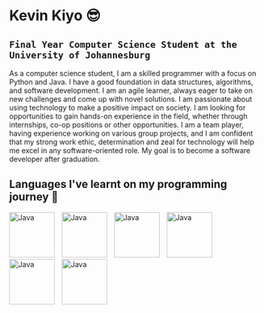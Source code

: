 # Kevin Kiyo 😎
## `Final Year Computer Science Student at the University of Johannesburg`

As a computer science student, I am a skilled programmer with a focus on Python and Java. I have a good foundation in data structures, algorithms, and software development. I am an agile learner, always eager to take on new challenges and come up with novel solutions. I am passionate about using technology to make a positive impact on society. I am looking for opportunities to gain hands-on experience in the field, whether through internships, co-op positions or other opportunities. I am a team player, having experience working on various group projects, and I am confident that my strong work ethic, determination and zeal for technology will help me excel in any software-oriented role. My goal is to become a software developer after graduation.
## Languages I've learnt on my programming journey 🧠
<div align="left">
<img alt="Java" width="90px" style="padding-right: 10px;" src="https://cdn.jsdelivr.net/gh/devicons/devicon/icons/java/java-original-wordmark.svg" />
<img alt="Java" width="90px" style="padding-right: 10px;" src="https://cdn.jsdelivr.net/gh/devicons/devicon/icons/python/python-original-wordmark.svg" />
<img alt="Java" width="90px" style="padding-right: 10px;" src="https://cdn.jsdelivr.net/gh/devicons/devicon/icons/cplusplus/cplusplus-original.svg" />
<img alt="Java" width="90px" style="padding-right: 10px;" src="https://cdn.jsdelivr.net/gh/devicons/devicon/icons/javascript/javascript-original.svg" />
<img alt="Java" width="90px" style="padding-right: 10px;" src="https://cdn.jsdelivr.net/gh/devicons/devicon/icons/rust/rust-plain.svg" />
<img alt="Java" width="90px" style="padding-right: 10px;" src="https://cdn.jsdelivr.net/gh/devicons/devicon/icons/vscode/vscode-original-wordmark.svg" />
</div>
<br>
                                        

<!-- - 🔭 I’m currently working on 
- 🌱 I’m currently learning ...
- 👯 I’m looking to collaborate on ...
- 🤔 I’m looking for help with ...
- 💬 Ask me about ...
- 📫 How to reach me: ...
- 😄 Pronouns: ...
- ⚡ Fun fact: ... -->

